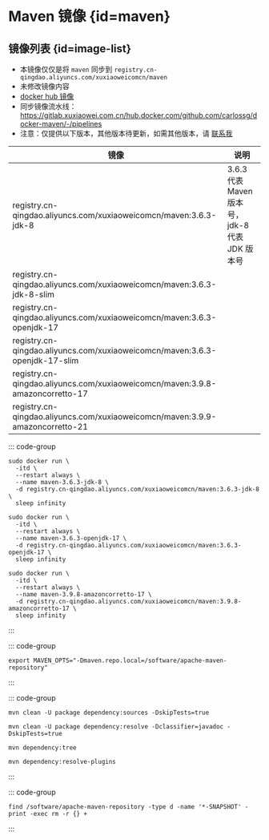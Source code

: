 # Maven 镜像 {id=maven}

## 镜像列表 {id=image-list}

- 本镜像仅仅是将 `maven` 同步到 `registry.cn-qingdao.aliyuncs.com/xuxiaoweicomcn/maven`
- 未修改镜像内容
- [docker hub 镜像](https://hub.docker.com/_/maven)
- 同步镜像流水线：https://gitlab.xuxiaowei.com.cn/hub.docker.com/github.com/carlossg/docker-maven/-/pipelines
- 注意：仅提供以下版本，其他版本待更新，如需其他版本，请 [联系我](../../../guide/website.md)

| 镜像                                                                            | 说明                                  |
|-------------------------------------------------------------------------------|-------------------------------------|
| registry.cn-qingdao.aliyuncs.com/xuxiaoweicomcn/maven:3.6.3-jdk-8             | 3.6.3 代表 Maven 版本号，jdk-8 代表 JDK 版本号 |
| registry.cn-qingdao.aliyuncs.com/xuxiaoweicomcn/maven:3.6.3-jdk-8-slim        |                                     |
| registry.cn-qingdao.aliyuncs.com/xuxiaoweicomcn/maven:3.6.3-openjdk-17        |                                     |
| registry.cn-qingdao.aliyuncs.com/xuxiaoweicomcn/maven:3.6.3-openjdk-17-slim   |                                     |
| registry.cn-qingdao.aliyuncs.com/xuxiaoweicomcn/maven:3.9.8-amazoncorretto-17 |                                     |
| registry.cn-qingdao.aliyuncs.com/xuxiaoweicomcn/maven:3.9.9-amazoncorretto-21 |                                     |

::: code-group

```shell [maven:3.6.3-jdk-8]
sudo docker run \
  -itd \
  --restart always \
  --name maven-3.6.3-jdk-8 \
  -d registry.cn-qingdao.aliyuncs.com/xuxiaoweicomcn/maven:3.6.3-jdk-8 \
  sleep infinity
```

```shell [maven:3.6.3-openjdk-17]
sudo docker run \
  -itd \
  --restart always \
  --name maven-3.6.3-openjdk-17 \
  -d registry.cn-qingdao.aliyuncs.com/xuxiaoweicomcn/maven:3.6.3-openjdk-17 \
  sleep infinity
```

```shell [maven:3.9.8-amazoncorretto-17]
sudo docker run \
  -itd \
  --restart always \
  --name maven-3.9.8-amazoncorretto-17 \
  -d registry.cn-qingdao.aliyuncs.com/xuxiaoweicomcn/maven:3.9.8-amazoncorretto-17 \
  sleep infinity
```

:::

::: code-group

```shell [本地仓库位置]
export MAVEN_OPTS="-Dmaven.repo.local=/software/apache-maven-repository"
```

:::

::: code-group

```shell [下载源码]
mvn clean -U package dependency:sources -DskipTests=true
```

```shell [下载文档]
mvn clean -U package dependency:resolve -Dclassifier=javadoc -DskipTests=true
```

```shell [依赖分析]
mvn dependency:tree
```

```shell [插件依赖分析]
mvn dependency:resolve-plugins
```

:::

::: code-group

```shell [刪除快照]
find /software/apache-maven-repository -type d -name '*-SNAPSHOT' -print -exec rm -r {} +
```

:::

<style>

._image_registry_cn-qingdao_aliyuncs_com_xuxiaoweicomcn_maven table tr th:nth-child(1), 
._image_registry_cn-qingdao_aliyuncs_com_xuxiaoweicomcn_maven table tr td:nth-child(1) {
    min-width: 575px;
}

._image_registry_cn-qingdao_aliyuncs_com_xuxiaoweicomcn_maven table tr th:nth-child(2), 
._image_registry_cn-qingdao_aliyuncs_com_xuxiaoweicomcn_maven table tr td:nth-child(2) {
    min-width: 335px;
}

</style>